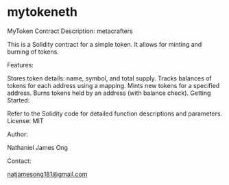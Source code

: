 # mytokeneth
MyToken Contract
Description: metacrafters

This is a Solidity contract for a simple token. It allows for minting and burning of tokens.

Features:

Stores token details: name, symbol, and total supply.
Tracks balances of tokens for each address using a mapping.
Mints new tokens for a specified address.
Burns tokens held by an address (with balance check).
Getting Started:

Refer to the Solidity code for detailed function descriptions and parameters.
License:
MIT


Author:

Nathaniel James Ong

Contact:

natjamesong181@gmail.com
